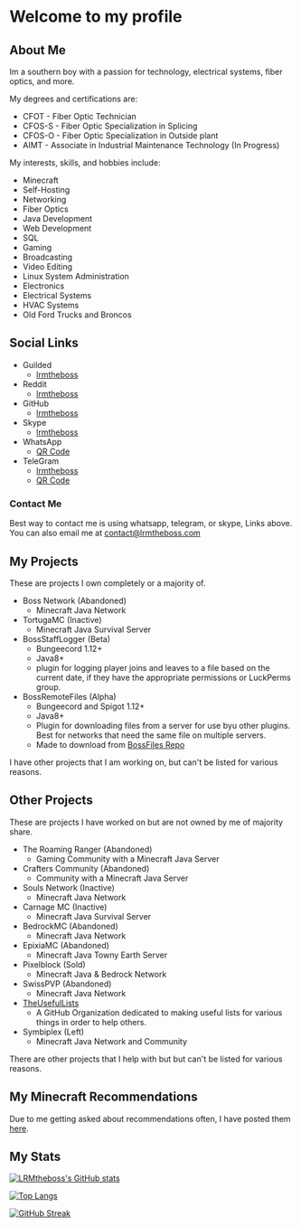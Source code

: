 # Welcome to my profile

## About Me

Im a southern boy with a passion for technology, electrical systems, fiber optics, and more.

My degrees and certifications are:

- CFOT - Fiber Optic Technician
- CFOS-S - Fiber Optic Specialization in Splicing
- CFOS-O - Fiber Optic Specialization in Outside plant
- AIMT - Associate in Industrial Maintenance Technology (In Progress)

My interests, skills, and hobbies include:

- Minecraft
- Self-Hosting
- Networking
- Fiber Optics
- Java Development
- Web Development
- SQL
- Gaming
- Broadcasting
- Video Editing
- Linux System Administration
- Electronics
- Electrical Systems
- HVAC Systems
- Old Ford Trucks and Broncos

## Social Links

- Guilded
  - [lrmtheboss](https://guilded.gg/lrmtheboss)
- Reddit
  - [lrmtheboss](https://www.reddit.com/user/lrmtheboss)
- GitHub
  - [lrmtheboss](https://github.com/lrmtheboss)
- Skype
  - [lrmtheboss](https://join.skype.com/invite/sgMpHGyLWZo6)
- WhatsApp
  - [QR Code](https://i.imgur.com/d1qsMhO.png)
- TeleGram
  - [lrmtheboss](https://t.me/lrmtheboss)
  - [QR Code](https://i.imgur.com/aSWPkfT.png)

### Contact Me

Best way to contact me is using whatsapp, telegram, or skype, Links above.
You can also email me at [contact@lrmtheboss.com](mailto:contact@lrmtheboss.com)

## My Projects

These are projects I own completely or a majority of.

- Boss Network (Abandoned)
  - Minecraft Java Network
- TortugaMC (Inactive)
  - Minecraft Java Survival Server
- BossStaffLogger (Beta)
  - Bungeecord 1.12+
  - Java8+
  - plugin for logging player joins and leaves to a file based on the current date, if they have the appropriate permissions or LuckPerms group.
- BossRemoteFiles (Alpha)
  - Bungeecord and Spigot 1.12+
  - Java8+
  - Plugin for downloading files from a server for use byu other plugins. Best for networks that need the same file on multiple servers.
  - Made to download from [BossFiles Repo](https://github.com/lrmtheboss/BossFiles)

I have other projects that I am working on, but can't be listed for various reasons.

## Other Projects

These are projects I have worked on but are not owned by me of majority share.

- The Roaming Ranger (Abandoned)
  - Gaming Community with a Minecraft Java Server
- Crafters Community (Abandoned)
  - Community with a Minecraft Java Server
- Souls Network (Inactive)
  - Minecraft Java Network
- Carnage MC (Inactive)
  - Minecraft Java Survival Server
- BedrockMC (Abandoned)
  - Minecraft Java Network
- EpixiaMC (Abandoned)
  - Minecraft Java Towny Earth Server
- Pixelblock (Sold)
  - Minecraft Java & Bedrock Network
- SwissPVP (Abandoned)
  - Minecraft Java Network
- [TheUsefulLists](https://github.com/TheUsefulLists)
  - A GitHub Organization dedicated to making useful lists for various things in order to help others.
- Symbiplex (Left)
  - Minecraft Java Network and Community

There are other projects that I help with but but can't be listed for various reasons.

## My Minecraft Recommendations

Due to me getting asked about recommendations often, I have posted them [here](./Minecraft%20Recommendations/README.md).

## My Stats

[![LRMtheboss's GitHub stats](https://github-readme-stats.vercel.app/api?username=lrmtheboss&count_private=true&show_icons=true&theme=onedark)](https://github.com/anuraghazra/github-readme-stats)

[![Top Langs](https://github-readme-stats.vercel.app/api/top-langs/?username=lrmtheboss&theme=onedark&layout=compact)](https://github.com/anuraghazra/github-readme-stats)

[![GitHub Streak](http://github-readme-streak-stats.herokuapp.com?user=lrmtheboss&theme=dark)](https://git.io/streak-stats)
